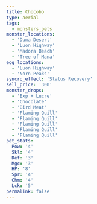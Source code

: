 ```yaml
---
title: Chocobo
type: aerial
tags:
  - monsters_pets
monster_locations:
  - 'Duma Desert'
  - 'Luon Highway'
  - 'Madora Beach'
  - 'Tree of Mana'
egg_locations:
  - 'Luon Highway'
  - 'Norn Peaks'
syncro_effect: 'Status Recovery'
sell_price: '300'
monster_drops:
  - 'Exp + Lucre'
  - 'Chocolate'
  - 'Bird Meat'
  - 'Flaming Quill'
  - 'Flaming Quill'
  - 'Flaming Quill'
  - 'Flaming Quill'
  - 'Flaming Quill'
pet_stats:
  Pow: '4'
  Skl: '4'
  Def: '3'
  Mgc: '3'
  HP: '8'
  Spr: '4'
  Chm: '4'
  Lck: '5'
permalink: false
---
```


